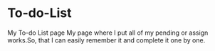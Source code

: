 # To-do-List
My To-do List page
My page where I put all of my pending or assign works.So, that I can easily remember it and complete it one by one.
